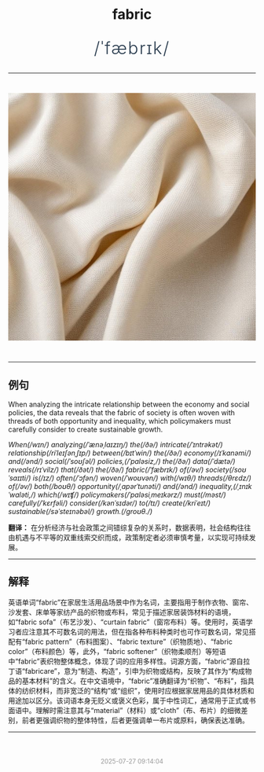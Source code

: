 <div align="center">

# fabric

<div style="margin: 30px 0;">
<h1 style="font-size: 2.5em; font-weight: 300; letter-spacing: 2px; margin: 0; color: #2c3e50;">
/ˈfæbrɪk/
</h1>
</div>

</div>

---

<div align="center" style="margin: 40px 0;">

![fabric](images/fabric.png)

</div>

---

## 例句

When analyzing the intricate relationship between the economy and social policies, the data reveals that the fabric of society is often woven with threads of both opportunity and inequality, which policymakers must carefully consider to create sustainable growth.

*When(/wɪn/) analyzing(/ˈænəˌlaɪzɪŋ/) the(/ðə/) intricate(/ˈɪntrəkət/) relationship(/riˈleɪʃənˌʃɪp/) between(/bɪtˈwin/) the(/ðə/) economy(/ɪˈkɑnəmi/) and(/ənd/) social(/ˈsoʊʃəl/) policies,(/ˈpɑləsiz,/) the(/ðə/) data(/ˈdætə/) reveals(/rɪˈvilz/) that(/ðət/) the(/ðə/) fabric(/ˈfæbrɪk/) of(/əv/) society(/soʊˈsaɪɪti/) is(/ɪz/) often(/ˈɔfən/) woven(/ˈwoʊvən/) with(/wɪθ/) threads(/θrɛdz/) of(/əv/) both(/boʊθ/) opportunity(/ˌɑpərˈtunəti/) and(/ənd/) inequality,(/ˌɪnɪkˈwɑləti,/) which(/wɪʧ/) policymakers(/ˈpɑləsiˌmeɪkərz/) must(/məst/) carefully(/ˈkɛrfəli/) consider(/kənˈsɪdər/) to(/tɪ/) create(/kriˈeɪt/) sustainable(/səˈsteɪnəbəl/) growth.(/groʊθ./)*

**翻译：** 在分析经济与社会政策之间错综复杂的关系时，数据表明，社会结构往往由机遇与不平等的双重线索交织而成，政策制定者必须审慎考量，以实现可持续发展。

---

## 解释

英语单词“fabric”在家居生活用品场景中作为名词，主要指用于制作衣物、窗帘、沙发套、床单等家纺产品的织物或布料，常见于描述家居装饰材料的语境，如“fabric sofa”（布艺沙发）、“curtain fabric”（窗帘布料）等。使用时，英语学习者应注意其不可数名词的用法，但在指各种布料种类时也可作可数名词，常见搭配有“fabric pattern”（布料图案）、“fabric texture”（织物质地）、“fabric color”（布料颜色）等，此外，“fabric softener”（织物柔顺剂）等短语中“fabric”表织物整体概念，体现了词的应用多样性。词源方面，“fabric”源自拉丁语“fabricare”，意为“制造、构造”，引申为织物或结构，反映了其作为“构成物品的基本材料”的含义。在中文语境中，“fabric”准确翻译为“织物”、“布料”，指具体的纺织材料，而非宽泛的“结构”或“组织”，使用时应根据家居用品的具体材质和用途加以区分。该词语本身无贬义或褒义色彩，属于中性词汇，通常用于正式或书面语中。理解时需注意其与“material”（材料）或“cloth”（布、布片）的细微差别，前者更强调织物的整体特性，后者更强调单一布片或原料，确保表达准确。


---

<div align="center" style="margin-top: 50px;">
<small style="color: #999; font-size: 0.9em;">2025-07-27 09:14:04</small>
</div>
